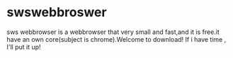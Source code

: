 # swswebbroswer
sws webbrowser is a webbrowser that very small and fast,and it is free.it have an own core(subject is chrome).Welcome to download!
If i have time , I'll put it up!

